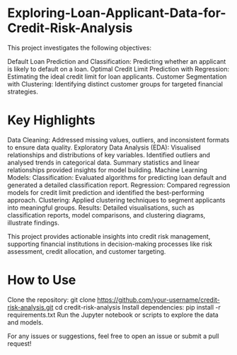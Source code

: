 # Exploring-Loan-Applicant-Data-for-Credit-Risk-Analysis

This project investigates the following objectives:

Default Loan Prediction and Classification: Predicting whether an applicant is likely to default on a loan.
Optimal Credit Limit Prediction with Regression: Estimating the ideal credit limit for loan applicants.
Customer Segmentation with Clustering: Identifying distinct customer groups for targeted financial strategies.

# Key Highlights

Data Cleaning: Addressed missing values, outliers, and inconsistent formats to ensure data quality.
Exploratory Data Analysis (EDA): Visualised relationships and distributions of key variables.
Identified outliers and analysed trends in categorical data.
Summary statistics and linear relationships provided insights for model building.
Machine Learning Models:
Classification: Evaluated algorithms for predicting loan default and generated a detailed classification report.
Regression: Compared regression models for credit limit prediction and identified the best-performing approach.
Clustering: Applied clustering techniques to segment applicants into meaningful groups.
Results: Detailed visualisations, such as classification reports, model comparisons, and clustering diagrams, illustrate findings.

This project provides actionable insights into credit risk management, supporting financial institutions in decision-making processes like risk assessment, credit allocation, and customer targeting.


# How to Use

Clone the repository:
git clone https://github.com/your-username/credit-risk-analysis.git
cd credit-risk-analysis
Install dependencies:
pip install -r requirements.txt
Run the Jupyter notebook or scripts to explore the data and models.

For any issues or suggestions, feel free to open an issue or submit a pull request!
